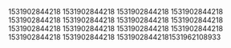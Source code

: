 1531902844218
1531902844218
1531902844218
1531902844218
1531902844218
1531902844218
1531902844218
1531902844218
1531902844218
1531902844218
1531902844218
1531902844218
1531902844218
1531902844218
15319028442181531962108933